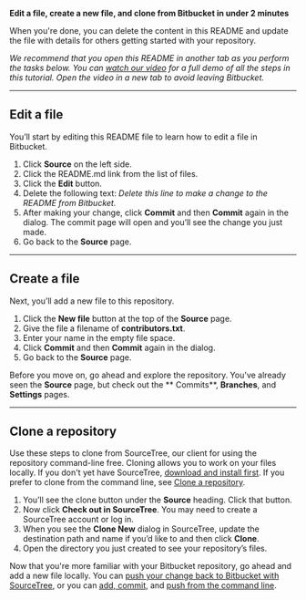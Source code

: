 **Edit a file, create a new file, and clone from Bitbucket in under 2 minutes**

When you're done, you can delete the content in this README and update the file with details for others getting started
with your repository.

*We recommend that you open this README in another tab as you perform the tasks below. 
You can [watch our video](https://youtu.be/0ocf7u76WSo) for a full demo of all the steps in this tutorial. Open the video in
a new tab to avoid leaving Bitbucket.*

---

## Edit a file

You’ll start by editing this README file to learn how to edit a file in Bitbucket.

1. Click **Source** on the left side.
2. Click the README.md link from the list of files.
3. Click the **Edit** button.
4. Delete the following text: *Delete this line to make a change to the README from Bitbucket.*
5. After making your change, click **Commit** and then **Commit** again in the dialog. The commit page will open and
   you’ll see the change you just made.
6. Go back to the **Source** page.

---

## Create a file

Next, you’ll add a new file to this repository.

1. Click the **New file** button at the top of the **Source** page.
2. Give the file a filename of **contributors.txt**.
3. Enter your name in the empty file space.
4. Click **Commit** and then **Commit** again in the dialog.
5. Go back to the **Source** page.

Before you move on, go ahead and explore the repository. You've already seen the **Source** page, but check out the **
Commits**, **Branches**, and **Settings** pages.

---

## Clone a repository

Use these steps to clone from SourceTree, our client for using the repository command-line free. Cloning allows you to
work on your files locally. If you don't yet have
SourceTree, [download and install first](https://www.sourcetreeapp.com/). If you prefer to clone from the command line,
see [Clone a repository](https://confluence.atlassian.com/x/4whODQ).

1. You’ll see the clone button under the **Source** heading. Click that button.
2. Now click **Check out in SourceTree**. You may need to create a SourceTree account or log in.
3. When you see the **Clone New** dialog in SourceTree, update the destination path and name if you’d like to and then
   click **Clone**.
4. Open the directory you just created to see your repository’s files.

Now that you're more familiar with your Bitbucket repository, go ahead and add a new file locally. You
can [push your change back to Bitbucket with SourceTree](https://confluence.atlassian.com/x/iqyBMg), or you
can [add, commit,](https://confluence.atlassian.com/x/8QhODQ)
and [push from the command line](https://confluence.atlassian.com/x/NQ0zDQ).